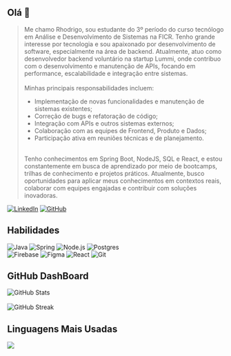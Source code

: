 ## Olá 👋

>Me chamo Rhodrigo, sou estudante do 3º período do curso tecnólogo em Análise e Desenvolvimento de Sistemas na FICR. Tenho grande interesse por tecnologia e sou apaixonado por desenvolvimento de software, especialmente na área de backend.
>Atualmente, atuo como desenvolvedor backend voluntário na startup Lummi, onde contribuo com o desenvolvimento e manutenção de APIs, focando em performance, escalabilidade e integração entre sistemas.
><br/><br/>
>Minhas principais responsabilidades incluem:
> - Implementação de novas funcionalidades e manutenção de sistemas existentes;
> - Correção de bugs e refatoração de código;
> - Integração com APIs e outros sistemas externos;
> - Colaboração com as equipes de Frontend, Produto e Dados;
> - Participação ativa em reuniões técnicas e de planejamento.
> <br/>
>Tenho conhecimentos em Spring Boot, NodeJS, SQL e React, e estou constantemente em busca de aprendizado por meio de bootcamps, trilhas de conhecimento e projetos práticos.
>Atualmente, busco oportunidades para aplicar meus conhecimentos em contextos reais, colaborar com equipes engajadas e contribuir com soluções inovadoras.

[![LinkedIn](https://img.shields.io/badge/linkedin-8B02E0.svg?style=for-the-badge&logo=linkedin&logoColor=white)](https://www.linkedin.com/in/rhodrigo-rodrigues-9579962ab/)
[![GitHub](https://img.shields.io/badge/GitHub-8B02E0?style=for-the-badge&logo=github&logoColor=white)](https://github.com/rhodrigo081)

## Habilidades

![Java](https://img.shields.io/badge/Java-8B02E0?style=for-the-badge&logo=openjdk&logoColor=white)
![Spring](https://img.shields.io/badge/spring-8B02E0?style=for-the-badge&logo=spring&logoColor=white) 
![Node.js](https://img.shields.io/badge/Node.js-8B02E0?style=for-the-badge&logo=node.js&logoColor=white)
![Postgres](https://img.shields.io/badge/postgres-8B02E0?style=for-the-badge&logo=postgresql&logoColor=white) 
<br/>
![Firebase](https://img.shields.io/badge/firebase-8B02E0?style=for-the-badge&logo=firebase) 
![Figma](https://img.shields.io/badge/figma-8B02E0?style=for-the-badge&logo=figma&logoColor=white)
![React](https://img.shields.io/badge/react-8B02E0?style=for-the-badge&logo=react&logoColor=white) 
![Git](https://img.shields.io/badge/Git-8B02E0?style=for-the-badge&logo=git&logoColor=fff)


## GitHub DashBoard
![GitHub Stats](https://github-readme-stats.vercel.app/api?username=rhodrigo081&theme=transparent&bg_color=181818&border_color=8B02E0&show_icons=true&icon_color=8B02E0&title_color=8B02E0&text_color=FFF&hide_title=true&hide=stars)<br/><br/>
![GitHub Streak](https://streak-stats.demolab.com?user=rhodrigo081&theme=transparent&background=181818&border=8B02E0&ring=8B02E0&fire=8B02E0&currStreakLabel=8B02E0&sideLabels=FFFFFF&dates=FFFFFF&currStreakNum=FFFFFF&sideNums=FFFFFF&hide_title=true)

## Linguagens Mais Usadas
![](https://github-readme-stats.vercel.app/api/top-langs/?username=rhodrigo081&layout=compact&bg_color=181818&border_color=8B02E0&&title_color=ffff&text_color=FFF)
